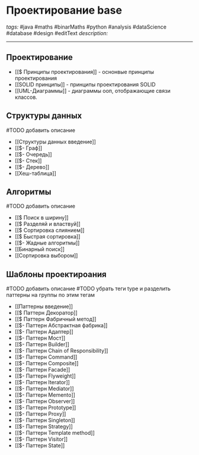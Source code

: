 # Проектирование base
*tags:* #java #maths #binarMaths #python #analysis #dataScience #database #design #editText
*description:*

---

## Проектирование
- [[$ Принципы проектирования]] - оснонвые принципы проектирования
- [[SOLID принципы]] - принципы проектирования SOLID
- [[UML-Диаграммы]] - диаграммы ооп, отображающие связи классов.

## Структуры данных
#TODO добавить описание
- [[Структуры данных введение]]
- [[$- Граф]]
- [[$- Очередь]]
- [[$- Стек]]
- [[$- Дерево]]
- [[Хеш-таблица]]

## Алгоритмы
#TODO добавить описание
- [[$ Поиск в ширину]]
- [[$ Разделяй и властвуй]]
- [[$ Сортировка слиянием]]
- [[$ Быстрая сортировка]]
- [[$- Жадные алгоритмы]]
- [[Бинарный поиск]]
- [[Сортировка выбором]]

## Шаблоны проектироания
#TODO добавить описание
#TODO убрать теги type и разделить паттерны на группы по этим тегам
- [[Паттерны введение]]
- [[$ Паттерн Декоратор]]
- [[$ Паттерн Фабричный метод]]
- [[$- Паттерн Абстрактная фабрика]]
- [[$- Паттерн Адаптер]]
- [[$- Паттерн Мост]]
- [[$- Паттерн Builder]]
- [[$- Паттерн Chain of Responsibility]]
- [[$- Паттерн Command]]
- [[$- Паттерн Composite]]
- [[$- Паттерн Facade]]
- [[$- Паттерн Flyweight]]
- [[$- Паттерн Iterator]]
- [[$- Паттерн Mediator]]
- [[$- Паттерн Memento]]
- [[$- Паттерн Observer]]
- [[$- Паттерн Prototype]]
- [[$- Паттерн Proxy]]
- [[$- Паттерн Singleton]]
- [[$- Паттерн Strategy]]
- [[$- Паттерн Template method]]
- [[$- Паттерн Visitor]]
- [[$- Паттерн State]]
